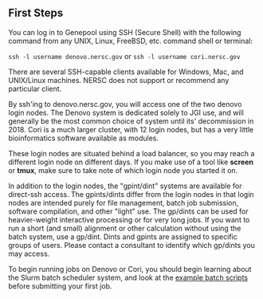 ## First Steps

You can log in to Genepool using SSH (Secure Shell) with the following command from any UNIX, Linux, FreeBSD, etc. command shell or terminal:

```ssh -l username denovo.nersc.gov```
or 
```ssh -l username cori.nersc.gov```

There are several SSH-capable clients available for Windows, Mac, and UNIX/Linux machines. NERSC does not support or recommend any particular client.

By ssh'ing to denovo.nersc.gov, you will access one of the two denovo login nodes. The Denovo system is dedicated solely to JGI use, and will generally be the most common choice of system until its' decommission in 2018. Cori is a much larger cluster, with 12 login nodes, but has a very little bioinformatics software available as modules. 
 
These login nodes are situated behind a load balancer, so you may reach a different login node on different days.  If you make use of a tool like **screen** or **tmux**, make sure to take note of which login node you started it on.

In addition to the login nodes, the "gpint/dint" systems are available for direct-ssh access.  The gpints/dints differ from the login nodes in that login nodes are intended purely for file management, batch job submission, software compilation, and other "light" use. The gp/dints can be used for heavier-weight interactive processing or for very long jobs.  If you want to run a short (and small) alignment or other calculation without using the batch system, use a gp/dint. Dints and gpints are assigned to specific groups of users. Please contact a consultant to identify which gp/dints you may access.


To begin running jobs on Denovo or Cori, you should begin learning about the Slurm batch scheduler system, and look at the [example batch scripts](genepool-software.md) before submitting your first job.
